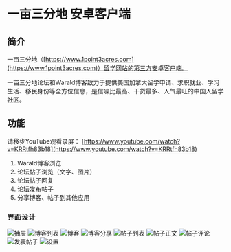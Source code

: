 # 一亩三分地 安卓客户端

## 简介
一亩三分地（[https://www.1point3acres.com](https://www.1point3acres.com)）留学网站的第三方安卓客户端。

一亩三分地论坛和Warald博客致力于提供美国加拿大留学申请、求职就业、学习生活、移民身份等全方位信息，是信噪比最高、干货最多、人气最旺的中国人留学社区。

## 功能
请移步YouTube观看录屏：
[https://www.youtube.com/watch?v=KRRtfh83b18](https://www.youtube.com/watch?v=KRRtfh83b18)

1. Warald博客浏览
2. 论坛帖子浏览（文字、图片）
3. 论坛帖子回复
4. 论坛发布帖子
5. 分享博客、帖子到其他应用


### 界面设计
![抽屉](https://qzdveg.bn1302.livefilestore.com/y3mZp1ZG3Xs05a2fIuviBtPHO0SMktMe6_ZACHkhUHDlc00gTJ0tvRgmf4y18NRt4DmwmfimiAtmk7SZxIdF30rsPP_OlC9vkj4Bl-3LRReq7X7bxecJgDPb3xEMBMBQ6_lpqCqLI_u-fga4YxejNGyLtDC7xMcr4NkSZSL71uEGX0?width=1080&height=1920&cropmode=none)
![博客列表](https://5fjasg.bn1302.livefilestore.com/y3m-D9YbtJH0B9fZrZZ7UtpbBcucVztXfRE2kK78nBYQdlaKgPVWj4y3dpMq7n1VFxIbCmm1r-KuaaZz7hQS7Z-mFgLAp495T6zjn7GoxXdehur1j5R15cZsdgnXhfnuF8fhwXpOMnq2rqnYfJ0AUh2lS_0WrqJtppTmt_4XTswz8c?width=1080&height=1920&cropmode=none)
![博客](https://ppaotq.bn1302.livefilestore.com/y3mukepZc0Qh6g0sovrarDxLWx7L0lb9NLvdkv4iA0l8jJrKWRMJctBzgFNtmPGh2XRDWT07LrXKbeqaqMZV4arNioLIxxWEm7x9l6xlBy87oIAwXB-Zxe9_4YE-UJD7pmjJVg8KSfKjb-7HZ0yL_EM_6WUWP0cS4U1BK9RNbit7Ug?width=1080&height=1920&cropmode=none)
![博客分享](https://12s27w.bn1302.livefilestore.com/y3ms3ixi3T3fpflv5-QeHc5nvWQRmXlvOcDXO_O7ZgwSMpzJ8yBJL3b7s_wHvNPTNIV-sm7uCMZ7PVGB4ponFN_e-2wScGfVm3ohCE4qikQ_LSmtHDRe_Ens3eqZAcrNkl-IIA5c8ONiYwRcXRJ9pVUPU81_9xBbg2OeHxJPnUhUGM?width=1080&height=1920&cropmode=none)
![帖子列表](https://qmkt1w.bn1302.livefilestore.com/y3mxOBTHg7hAPyLbDaCr2_CHvoRj2ILL0U3WJ37lJiThdsFepRC_SKN3dafcUziMb6SfK7iJFiG5a4XbS8ShFH-uFhGiouW37gDleGGgsbhldBdZ2T57Jes0XsCBarolrF7yYCS9583HgZDtcdG-c7liMDssGghfRgfcSGwZuRoxcg?width=1080&height=1920&cropmode=none)
![帖子正文](https://ctlekg.bn1302.livefilestore.com/y3mCk2Z0lK7Ys-WhEBZ7DoFfDW5YE5YWBk6njSps0ejfrtUn7R6NzBHlQdPoSPrGEyTMcurGyTdYauqD8rbSQ3EkeMD4ONGGS1jSykUErSGMtpq1tp9iYMHIyRq0tjJq12gAJcXAlDTsJiUcaYDAn5zKnJYJS2JKZtrrHSQFwPkrV8?width=1080&height=1920&cropmode=none)
![帖子评论](https://du4gnq.bn1302.livefilestore.com/y3mMQCqDBllaJCfN5ZCOz2OcMw37vbLPFPxlESxBXXTf-XHiF8X77CJSgV5w6UvVVemgaXhikJYD3VPXzU7r7qBf7pWOYqGdASY39VaxBMhJdMONl0whueGZENIPHLP7Gl82sBwDDD7iV9TXIrMfbA3EawwbOyj72LnJnjRPUzAqck?width=1080&height=1920&cropmode=none)
![发表帖子](https://sn6zpw.bn1302.livefilestore.com/y3m_haEVQ_VfyMnWv6TRZNDBcg2rrAUNgePB-0ecRJCEve6sP8jIAou_aNeqJ6CPtmaEQZomFA0DnkCTRJ7RalY3m1tvIVJ67ck1ZUIdAmcvOQKzUXbYCYL0rVcX7z2Z0saye4_jGJzCufElfZR_7Wswuf6sqR8fX4mgKGdfpfE9Ak?width=1080&height=1920&cropmode=none)
![设置](https://oxtnqg.bn1302.livefilestore.com/y3mZO2Qmlo0NWXr8cU386BxXaEOjYE6utliPopnXiRNDCl_JMJSV1FW7iew0NaDJXvI2ptBgsSlSNQzv2zGmX2ZrMiXhkewYa5GrTEbHmFWmIC4gT7IinAG5ON3CTbQ5rRKd947Mhv4KSmm8IH79PGzeDykKhD_2eMIWTNJjCiez9g?width=1080&height=1920&cropmode=none)


